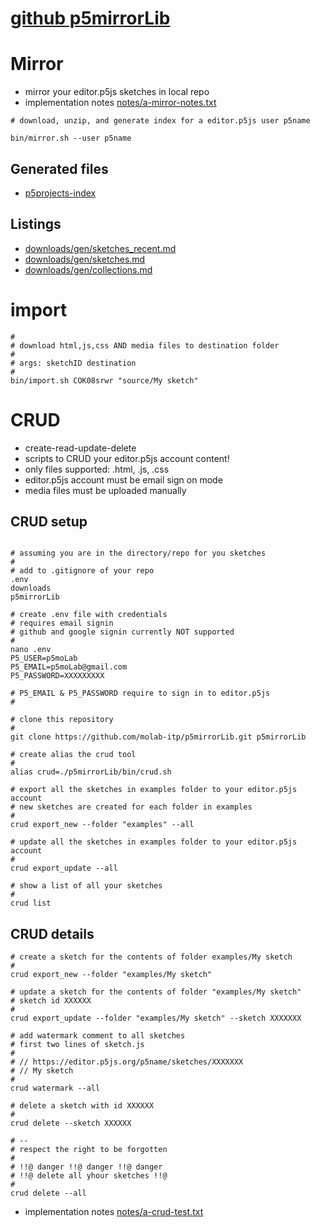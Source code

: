 # [github p5mirrorLib](https://github.com/molab-itp/p5mirrorLib.git)

# Mirror

- mirror your editor.p5js sketches in local repo
- implementation notes [notes/a-mirror-notes.txt](./notes/a-mirror-notes.txt)

```
# download, unzip, and generate index for a editor.p5js user p5name

bin/mirror.sh --user p5name

```

## Generated files

- [p5projects-index](./p5projects-index.md)

## Listings

- [downloads/gen/sketches_recent.md](./downloads/gen/sketches_recent.md)
- [downloads/gen/sketches.md](./downloads/gen/sketches.md)
- [downloads/gen/collections.md](./downloads/gen/collections.md)

# import

```
#
# download html,js,css AND media files to destination folder
#
# args: sketchID destination
#
bin/import.sh COK08srwr "source/My sketch"
```

# CRUD

- create-read-update-delete
- scripts to CRUD your editor.p5js account content!
- only files supported: .html, .js, .css
- editor.p5js account must be email sign on mode
- media files must be uploaded manually

## CRUD setup

```

# assuming you are in the directory/repo for you sketches
#
# add to .gitignore of your repo
.env
downloads
p5mirrorLib

# create .env file with credentials
# requires email signin
# github and google signin currently NOT supported
#
nano .env
P5_USER=p5moLab
P5_EMAIL=p5moLab@gmail.com
P5_PASSWORD=XXXXXXXXX

# P5_EMAIL & P5_PASSWORD require to sign in to editor.p5js
#

# clone this repository
#
git clone https://github.com/molab-itp/p5mirrorLib.git p5mirrorLib

# create alias the crud tool
#
alias crud=./p5mirrorLib/bin/crud.sh

# export all the sketches in examples folder to your editor.p5js account
# new sketches are created for each folder in examples
#
crud export_new --folder "examples" --all

# update all the sketches in examples folder to your editor.p5js account
#
crud export_update --all

# show a list of all your sketches
#
crud list

```

## CRUD details

```
# create a sketch for the contents of folder examples/My sketch
#
crud export_new --folder "examples/My sketch"

# update a sketch for the contents of folder "examples/My sketch"
# sketch id XXXXXX
#
crud export_update --folder "examples/My sketch" --sketch XXXXXXX

# add watermark comment to all sketches
# first two lines of sketch.js
#
# // https://editor.p5js.org/p5name/sketches/XXXXXXX
# // My sketch
#
crud watermark --all

# delete a sketch with id XXXXXX
#
crud delete --sketch XXXXXX

# --
# respect the right to be forgotten
#
# !!@ danger !!@ danger !!@ danger
# !!@ delete all yhour sketches !!@
#
crud delete --all
```

- implementation notes [notes/a-crud-test.txt](./notes/a-crud-test.txt)
